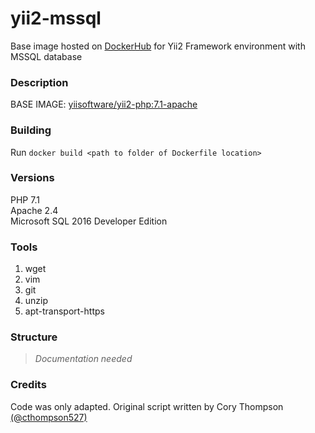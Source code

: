 # yii2-mssql
Base image hosted on [DockerHub](https://hub.docker.com/r/tamuarchi/yii2-mssql/) for Yii2 Framework environment with MSSQL database 

### Description
BASE IMAGE: [yiisoftware/yii2-php:7.1-apache](https://github.com/yiisoft/yii2-docker)

### Building 
Run `docker build <path to folder of Dockerfile location>`

### Versions
PHP 7.1  
Apache 2.4  
Microsoft SQL 2016 Developer Edition   


### Tools
1. wget
2. vim
3. git
4. unzip
5. apt-transport-https

### Structure 
> *Documentation needed*


### Credits
Code was only adapted. Original script written by Cory Thompson [(@cthompson527)](https://github.com/cthompson527)

